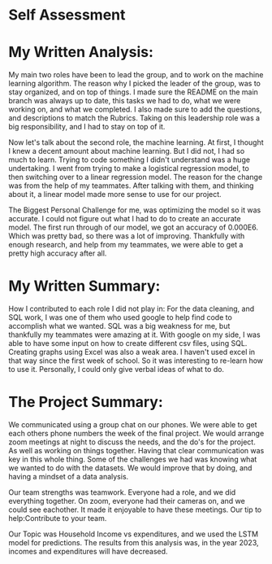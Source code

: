 # Self Assessment

# My Written Analysis:

My main two roles have been to lead the group, and to work on the machine learning algorithm. The reason why I picked the leader of the group, was to stay organized, and on top of things. I made sure the README on the main branch was always up to date, this tasks we had to do, what we were working on, and what we completed. I also made sure to add the questions, and descriptions to match the Rubrics. Taking on this leadership role was a big responsibility, and I had to stay on top of it. 

Now let's talk about the second role, the machine learning. At first, I thought I knew a decent amount about machine learning. But I did not, I had so much to learn. Trying to code something I didn't understand was a huge undertaking. I went from trying to make a logistical regression model, to then switching over to a linear regression model. The reason for the change was from the help of my teammates. After talking with them, and thinking about it, a linear model made more sense to use for our project. 

The Biggest Personal Challenge for me, was optimizing the model so it was accurate. I could not figure out what I had to do to create an accurate model. The first run through of our model, we got an accuracy of 0.000E6. Which was pretty bad, so there was a lot of improving. Thankfully with enough research, and help from my teammates, we were able to get a pretty high accuracy after all. 

# My Written Summary:

How I contributed to each role I did not play in: For the data cleaning, and SQL work, I was one of them who used google to help find code to accomplish what we wanted. SQL was a big weakness for me, but thankfully my teammates were amazing at it. With google on my side, I was able to have some input on how to create different csv files, using SQL. Creating graphs using Excel was also a weak area. I haven't used excel in that way since the first week of school. So it was interesting to re-learn how to use it. Personally, I could only give verbal ideas of what to do. 

# The Project Summary:

We communicated using a group chat on our phones. We were able to get each others phone numbers the week of the final project. We would arrange zoom meetings at night to discuss the needs, and the do's for the project. As well as working on things together. Having that clear communication was key in this whole thing. Some of the challenges we had was knowing what we wanted to do with the datasets. We would improve that by doing, and having a mindset of a data analysis. 

Our team strengths was teamwork. Everyone had a role, and we did everything together. On zoom, everyone had their cameras on, and we could see eachother. It made it enjoyable to have these meetings. Our tip to help:Contribute to your team.

Our Topic was Household Income vs expenditures, and we used the LSTM model for predictions. The results from this analysis was, in the year 2023, incomes and expenditures will have decreased. 
